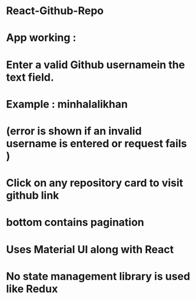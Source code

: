 # React-Github-Repo



# App working :
# Enter a valid Github usernamein the text field.
# Example : minhalalikhan
# (error is shown if an invalid username is entered or request fails )
# Click on any repository card to visit github link 

# bottom contains pagination 

# Uses Material UI along with React

# No state management library is used like Redux 

